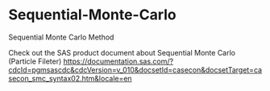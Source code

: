 # Sequential-Monte-Carlo
Sequential Monte Carlo Method

Check out the SAS product document about Sequential Monte Carlo (Particle Fileter)
https://documentation.sas.com/?cdcId=pgmsascdc&cdcVersion=v_010&docsetId=casecon&docsetTarget=casecon_smc_syntax02.htm&locale=en
